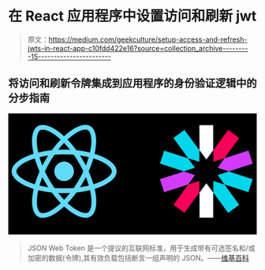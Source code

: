 # 在 React 应用程序中设置访问和刷新 jwt

> 原文：<https://medium.com/geekculture/setup-access-and-refresh-jwts-in-react-app-c10fdd422e16?source=collection_archive---------15----------------------->

## 将访问和刷新令牌集成到应用程序的身份验证逻辑中的分步指南

![](img/7b9da97801274043c34ecfa973d973ba.png)

> JSON Web Token 是一个提议的互联网标准，用于生成带有可选签名和/或加密的数据(令牌),其有效负载包括断言一组声明的 JSON。——[维基百科](https://en.wikipedia.org/wiki/JSON_Web_Token)